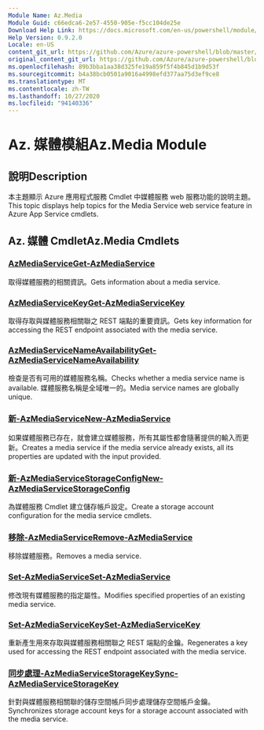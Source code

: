 ```yaml
---
Module Name: Az.Media
Module Guid: c66edca6-2e57-4550-905e-f5cc104de25e
Download Help Link: https://docs.microsoft.com/en-us/powershell/module/az.media
Help Version: 0.9.2.0
Locale: en-US
content_git_url: https://github.com/Azure/azure-powershell/blob/master/src/Media/Media/help/Az.Media.md
original_content_git_url: https://github.com/Azure/azure-powershell/blob/master/src/Media/Media/help/Az.Media.md
ms.openlocfilehash: 89b3bba1aa38d325fe19a859f5f4b845d1b9d53f
ms.sourcegitcommit: b4a38bcb0501a9016a4998efd377aa75d3ef9ce8
ms.translationtype: MT
ms.contentlocale: zh-TW
ms.lasthandoff: 10/27/2020
ms.locfileid: "94140336"
---
```

# <span data-ttu-id="8db48-101">Az. 媒體模組</span><span class="sxs-lookup"><span data-stu-id="8db48-101">Az.Media Module</span></span>
## <span data-ttu-id="8db48-102">說明</span><span class="sxs-lookup"><span data-stu-id="8db48-102">Description</span></span>
<span data-ttu-id="8db48-103">本主題顯示 Azure 應用程式服務 Cmdlet 中媒體服務 web 服務功能的說明主題。</span><span class="sxs-lookup"><span data-stu-id="8db48-103">This topic displays help topics for the Media Service web service feature in Azure App Service cmdlets.</span></span>

## <span data-ttu-id="8db48-104">Az. 媒體 Cmdlet</span><span class="sxs-lookup"><span data-stu-id="8db48-104">Az.Media Cmdlets</span></span>
### [<span data-ttu-id="8db48-105">AzMediaService</span><span class="sxs-lookup"><span data-stu-id="8db48-105">Get-AzMediaService</span></span>](Get-AzMediaService.md)
<span data-ttu-id="8db48-106">取得媒體服務的相關資訊。</span><span class="sxs-lookup"><span data-stu-id="8db48-106">Gets information about a media service.</span></span>

### [<span data-ttu-id="8db48-107">AzMediaServiceKey</span><span class="sxs-lookup"><span data-stu-id="8db48-107">Get-AzMediaServiceKey</span></span>](Get-AzMediaServiceKey.md)
<span data-ttu-id="8db48-108">取得存取與媒體服務相關聯之 REST 端點的重要資訊。</span><span class="sxs-lookup"><span data-stu-id="8db48-108">Gets key information for accessing the REST endpoint associated with the media service.</span></span>

### [<span data-ttu-id="8db48-109">AzMediaServiceNameAvailability</span><span class="sxs-lookup"><span data-stu-id="8db48-109">Get-AzMediaServiceNameAvailability</span></span>](Get-AzMediaServiceNameAvailability.md)
<span data-ttu-id="8db48-110">檢查是否有可用的媒體服務名稱。</span><span class="sxs-lookup"><span data-stu-id="8db48-110">Checks whether a media service name is available.</span></span>
<span data-ttu-id="8db48-111">媒體服務名稱是全域唯一的。</span><span class="sxs-lookup"><span data-stu-id="8db48-111">Media service names are globally unique.</span></span>

### [<span data-ttu-id="8db48-112">新-AzMediaService</span><span class="sxs-lookup"><span data-stu-id="8db48-112">New-AzMediaService</span></span>](New-AzMediaService.md)
<span data-ttu-id="8db48-113">如果媒體服務已存在，就會建立媒體服務，所有其屬性都會隨著提供的輸入而更新。</span><span class="sxs-lookup"><span data-stu-id="8db48-113">Creates a media service if the media service already exists, all its properties are updated with the input provided.</span></span>

### [<span data-ttu-id="8db48-114">新-AzMediaServiceStorageConfig</span><span class="sxs-lookup"><span data-stu-id="8db48-114">New-AzMediaServiceStorageConfig</span></span>](New-AzMediaServiceStorageConfig.md)
<span data-ttu-id="8db48-115">為媒體服務 Cmdlet 建立儲存帳戶設定。</span><span class="sxs-lookup"><span data-stu-id="8db48-115">Create a storage account configuration for the media service cmdlets.</span></span>

### [<span data-ttu-id="8db48-116">移除-AzMediaService</span><span class="sxs-lookup"><span data-stu-id="8db48-116">Remove-AzMediaService</span></span>](Remove-AzMediaService.md)
<span data-ttu-id="8db48-117">移除媒體服務。</span><span class="sxs-lookup"><span data-stu-id="8db48-117">Removes a media service.</span></span>

### [<span data-ttu-id="8db48-118">Set-AzMediaService</span><span class="sxs-lookup"><span data-stu-id="8db48-118">Set-AzMediaService</span></span>](Set-AzMediaService.md)
<span data-ttu-id="8db48-119">修改現有媒體服務的指定屬性。</span><span class="sxs-lookup"><span data-stu-id="8db48-119">Modifies specified properties of an existing media service.</span></span>

### [<span data-ttu-id="8db48-120">Set-AzMediaServiceKey</span><span class="sxs-lookup"><span data-stu-id="8db48-120">Set-AzMediaServiceKey</span></span>](Set-AzMediaServiceKey.md)
<span data-ttu-id="8db48-121">重新產生用來存取與媒體服務相關聯之 REST 端點的金鑰。</span><span class="sxs-lookup"><span data-stu-id="8db48-121">Regenerates a key used for accessing the REST endpoint associated with the media service.</span></span>

### [<span data-ttu-id="8db48-122">同步處理-AzMediaServiceStorageKey</span><span class="sxs-lookup"><span data-stu-id="8db48-122">Sync-AzMediaServiceStorageKey</span></span>](Sync-AzMediaServiceStorageKey.md)
<span data-ttu-id="8db48-123">針對與媒體服務相關聯的儲存空間帳戶同步處理儲存空間帳戶金鑰。</span><span class="sxs-lookup"><span data-stu-id="8db48-123">Synchronizes storage account keys for a storage account associated with the media service.</span></span>

